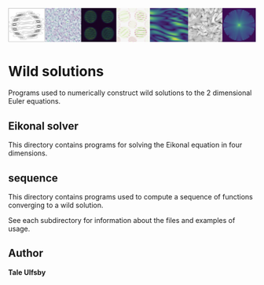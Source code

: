 <img src="docs/images/post.jpg" width="1000"/>

# Wild solutions
Programs used to numerically construct wild solutions to the 2 dimensional Euler equations.

## Eikonal solver
This directory contains programs for solving the Eikonal equation in four dimensions.

## sequence
This directory contains programs used to compute a sequence of functions converging to a wild solution.

See each subdirectory for information about the files and examples of usage.

## Author

**Tale Ulfsby**
